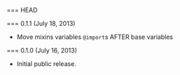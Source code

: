 === HEAD

=== 0.1.1 (July 18, 2013)

* Move mixins variables `@import`s AFTER base variables

=== 0.1.0 (July 16, 2013)

* Initial public release.
